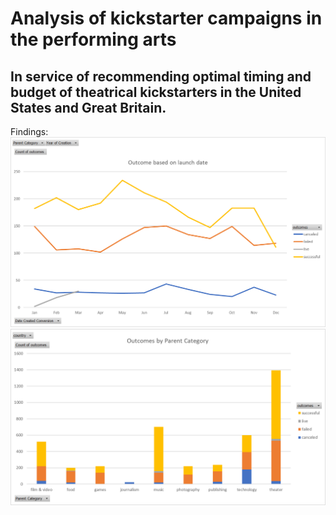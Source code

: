 # Analysis of kickstarter campaigns in the performing arts
In service of recommending optimal timing and budget of theatrical kickstarters in the United States and Great Britain.
---
Findings:
![OutcomesByLaunchDate](OutcomesByLaunchDate.png)
![OutcomesByParentCategory](OutcomesByParentCategory.png)
